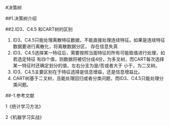 #决策树

##1.决策树介绍


##2.ID3、C4.5 和CART树的区别

1. ID3、C4.5只能处理离散特征数据，不能直接处理连续特征。如果是连续特征数据要进行离散化，将离散数据分区，
存在信息失真
2. ID3、C4.5选择某一特征后，需要按照当面特征的所有可能取值进行处理，如若选定特征
有四个值，则数据将被切分成4份，为多叉树，而CART每次选择某一特征时还确定划分的值，左右分支为是/否或者大于
小于，为二叉树。
3. ID3、C4.5主要区别在于特征选择是信息增益，还是信息增益比。
4. CART树基于二叉树，且能处理回归或者分类问题，而ID3、C4.5只能处理分类问题。

##-1.参考文献

1《统计学习方法》

2《机器学习实战》